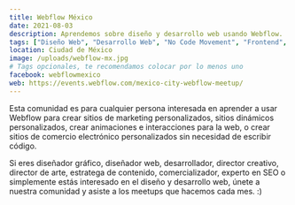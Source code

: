 ```yaml
---
title: Webflow México
date: 2021-08-03
description: Aprendemos sobre diseño y desarrollo web usando Webflow.
tags: ["Diseño Web", "Desarrollo Web", "No Code Movement", "Frontend", "Meetup", "Tecnología", "Emprendimiento"]
location: Ciudad de México
image: /uploads/webflow-mx.jpg
# Tags opcionales, te recomendamos colocar por lo menos uno
facebook: webflowmexico
web: https://events.webflow.com/mexico-city-webflow-meetup/
---
```


Esta comunidad es para cualquier persona interesada en aprender a usar Webflow para crear sitios de marketing personalizados, sitios dinámicos personalizados, crear animaciones e interacciones para la web, o crear sitios de comercio electrónico personalizados sin necesidad de escribir código.

Si eres diseñador gráfico, diseñador web, desarrollador, director creativo, director de arte, estratega de contenido, comercializador, experto en SEO o simplemente estás interesado en el diseño y desarrollo web, únete a nuestra comunidad y asiste a los meetups que hacemos cada mes. :)
